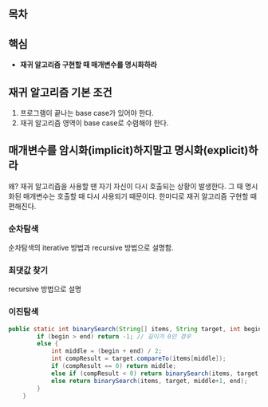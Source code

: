 ## 목차

## 핵심
- **재귀 알고리즘 구현할 때 매개변수를 명시화하라**

## 재귀 알고리즘 기본 조건
1. 프로그램이 끝나는 base case가 있어야 한다.
2. 재귀 알고리즘 영역이 base case로 수렴해야 한다.

## 매개변수를 암시화(implicit)하지말고 명시화(explicit)하라
왜? 재귀 알고리즘을 사용할 땐 자기 자신이 다시 호출되는 상황이 발생한다. 그 때 명시화된 매개변수는 호출할 때 다시 사용되기 때문이다. 한마디로 재귀 알고리즘 구현할 때 편해진다.

### 순차탐색
순차탐색의 iterative 방법과 recursive 방법으로 설명함.

### 최댓값 찾기
recursive 방법으로 설명

### 이진탐색<br>
```java
public static int binarySearch(String[] items, String target, int begin, int end) {
        if (begin > end) return -1; // 길이가 0인 경우
        else {
            int middle = (begin + end) / 2;
            int compResult = target.compareTo(items[middle]);
            if (compResult == 0) return middle;
            else if (compResult < 0) return binarySearch(items, target, begin, middle-1);
            else return binarySearch(items, target, middle+1, end);
        }
    }
```